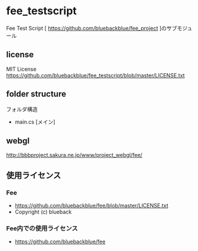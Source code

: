 # fee_testscript
Fee Test Script
[ https://github.com/bluebackblue/fee_project ]のサブモジュール

## license
MIT License
https://github.com/bluebackblue/fee_testscript/blob/master/LICENSE.txt

## folder structure
フォルダ構造
* main.cs [メイン]

## webgl
http://bbbproject.sakura.ne.jp/www/project_webgl/fee/

## 使用ライセンス

### Fee
* https://github.com/bluebackblue/fee/blob/master/LICENSE.txt
* Copyright (c) blueback

### Fee内での使用ライセンス
* https://github.com/bluebackblue/fee


